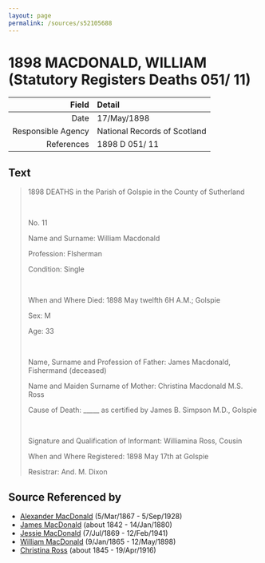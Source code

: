 ```yaml
---
layout: page
permalink: /sources/s52105688
---
```


# 1898 MACDONALD, WILLIAM (Statutory Registers Deaths 051/ 11)

Field | Detail
---:|:---
Date | 17/May/1898
Responsible Agency | National Records of Scotland
References | 1898 D 051/ 11

## Text

> 1898 DEATHS in the Parish of Golspie in the County of Sutherland
>
> <br/>
>
> No. 11
>
> Name and Surname: William Macdonald
>
> Profession: FIsherman
>
> Condition: Single
>
> <br/>
>
> When and Where Died: 1898 May twelfth 6H A.M.; Golspie
>
> Sex: M
>
> Age: 33
>
> <br/>
>
> Name, Surname and Profession of Father: James Macdonald, Fishermand (deceased)
>
> Name and Maiden Surname of Mother: Christina Macdonald M.S. Ross
>
> Cause of Death: _____ as certified by James B. Simpson M.D., Golspie
>
> <br/>
>
> Signature and Qualification of Informant: Williamina Ross, Cousin
>
> When and Where Registered: 1898 May 17th at Golspie
>
> Resistrar: And. M. Dixon
>

## Source Referenced by

* [Alexander MacDonald](../people/@81905126@-alexander-macdonald-b1867-3-5-d1928-9-5.md) (5/Mar/1867 - 5/Sep/1928)
* [James MacDonald](../people/@74881641@-james-macdonald-b1842-d1880-1-14.md) (about 1842 - 14/Jan/1880)
* [Jessie MacDonald](../people/@97412403@-jessie-macdonald-b1869-7-7-d1941-2-12.md) (7/Jul/1869 - 12/Feb/1941)
* [William MacDonald](../people/@76505641@-william-macdonald-b1865-1-9-d1898-5-12.md) (9/Jan/1865 - 12/May/1898)
* [Christina Ross](../people/@81183416@-christina-ross-b1845-d1916-4-19.md) (about 1845 - 19/Apr/1916)
